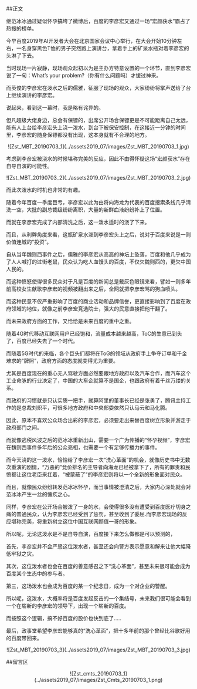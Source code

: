 ##正文

继范冰冰通过疑似怀孕搞垮了微博后，百度的李彦宏又通过一场“宏颜获水”霸占了热搜的榜单。

今早百度2019年AI开发者大会在北京国家会议中心举行，在大会开始10分钟左右，一名身穿黑色T恤的男子突然跑上演讲台，拿着手上的矿泉水瓶对着李彦宏的头淋了下去。

当时现场一片寂静，现场观众起初以为是主办方特意设置的一个环节，直到李彦宏说了一句：What’s your problem?（你有什么问题吗）才缓过神来。

而英俊的李彦宏在泼水之后的儒雅，征服了现场的观众，大家纷纷将掌声送给了台上继续演讲的李彦宏。

说起来，看到这一幕时，我是略有诧异的。

但凡超级大佬身边，总会有保镖的，出席公开场合保镖更是不可能距离自己太远，能有人上台给李彦宏头上浇一泼水，到台下被保安控制，在这接近一分钟的时间里，李彦宏的随身保镖都没有出现，这本身就有不合理的地方。

 <div align="center">![Zst_MBT_20190703_1](../assets2019_07/images/Zst_MBT_20190703_1.jpg)</div>

考虑到李彦宏被浇水的时候堪称完美的反应，因此不由得怀疑这场“宏颜获水”存在自导自演的可能性。

 <div align="center">![Zst_MBT_20190703_2](../assets2019_07/images/Zst_MBT_20190703_2.jpg)</div>

而此次泼水的时机也非常的有趣。

随着今年百度一季度巨亏，李彦宏以此为由将向海龙为代表的百度搜索条线几乎清洗一空，大批的副总裁级纷纷离职，大量的新鲜血液纷纷补上了位置。

而就在李彦宏完成了内部清洗之后，这一泼水适时的浇了下来。


而且，从利弊角度来看，这瓶矿泉水泼到李彦宏头上之后，说对于百度来说是一则价值连城的“投资”。

自从当年魏则西事件之后，儒雅的李彦宏从高高的神坛上坠落，百度和他几乎成为了人人喊打的过街老鼠，民众认为吃人血馒头的百度，不仅欠魏则西的，更欠中国人民的。

而这种愤怒使得很多民众对于凡是百度的新闻总是戴灰色眼镜来看，譬如一则多年前高校女生献歌李彦宏的视频被翻出来之后，全网就把李彦宏骂的狗血喷头。

而这种民意不仅严重影响了百度的商业活动和品牌信誉，更直接影响到了百度在政府领域的地位，就像之前李彦宏竞选院士，强大的民意直接把他干翻了。

而未来政府方面的工作，又恰恰是未来百度的重中之重。

随着4G时代移动互联网用户已经饱和，流量成本越来越高，ToC的生意已到头了，百度已经失去了一个时代。

而随着5G时代的来临，各个巨头们都将在ToG的领域从政府手上争夺订单和千金难求的“牌照”，政府方面的态度就变得尤为重要。

尤其是百度现在的重心无人驾驶方面必然要跟地方政府以及汽车合作，而汽车这个工业命脉的行业决定了，中国的大车企就算不是国企，也跟政府有着千丝万缕的关系。

而政府的习惯就是只认实质一把手，就算阿里的董事长已经是张勇了，腾讯主持工作的是总裁刘炽平，可很多地方政府和中央部委依然只认马云和马化腾。

因此，原本不喜欢公众场合出彩的李彦宏，必须要走出来替百度树立形象并游走于政府部门之间。

而就像逃税风波之后的范冰冰重新出山，需要一个广为传播的“怀孕视频”，李彦宏在魏则西事件多年后的公众亮相，也需要一个有足够传播力的事件。

而今天浇的这一泼水，恰恰给了李彦宏一次“洗心革面”的机会，就像历史书中无数次重演的剧情，“万恶的”竞价排名的主导者向海龙已经被拿下了，所有的罪责和民愤都让这位老臣来扛着，“被蒙蔽了"的李彦宏则将以一个全新的形象面对民众。

而且，就像民众纷纷转发范冰冰怀孕，而当事情被澄清之后，大家内心深处就会对范冰冰产生一丝的愧疚之心。

同样，李彦宏在公开场合被泼了一身的水，会使得很多没有遭受到百度医疗切身之痛的普通民众，认为李彦宏已经受到了惩罚，甚至收到了委屈.而李彦宏现场的反应堪称完美，将重新树立这位中国互联网颜值一哥的形象。

所以呢，无论这泼水是不是自导自演，百度接下来怎么做都是可以预测的，

首先，李彦宏并不会严惩这位泼水者，甚至还会向警方表示愿意和解来让他大幅降低牢狱之灾。

其次，这位泼水者也会在百度的善意感召之下“洗心革面”，甚至未来很可能会成为百度某个生态中的参与者。

第三，这场泼水也会成为百度的某一个纪念日，成为一个对企业的警醒。

所以呢，这泼水，大概率将是百度发起反击的一个集结号，未来我们很可能会看到一个在崭新的李彦宏的领导下，出现一个崭新的百度。

而按照这个逻辑，搞不好百度的股价也快到底了.....

最后，政事堂希望李彦宏能够真的“洗心革面”，把十多年前的那个曾经比谷歌好用的百度带回来。

 <div align="center">![Zst_MBT_20190703_3](../assets2019_07/images/Zst_MBT_20190703_3.jpg)</div>

##留言区
 <div align="center">![Zst_cmts_20190703_1](../assets2019_07/images/Zst_Cmts_20190703_1.png)</div>